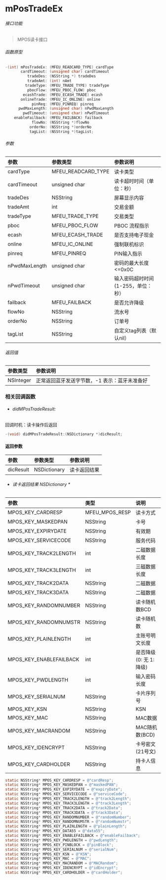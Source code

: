 # mPosTradeEx

###### 接口功能
> MPOS读卡接口

###### 函数原型

```objective-c
-(int) mPosTradeEx: (MFEU_READCARD_TYPE) cardType
       cardTimeout: (unsigned char) cardTimeout
          tradeDes: (NSString *) tradeDes
          tradeAmt: (int) nAmt
         tradeType: (MFEU_TRADE_TYPE) tradeType
          pbocFlow: (MFEU_PBOC_FLOW) pboc
        ecashTrade: (MFEU_ECASH_TRADE) ecash
       onlineTrade: (MFEU_IC_ONLINE) online
            pinReq: (MFEU_PINREQ) pinreq
      pwdMaxLength: (unsigned char) nPwdMaxLength
        pwdTimeout: (unsigned char) nPwdTimeout
    enableFailback: (MFEU_FAILBACK) failback
            flowNo: (NSString *)flowNo
           orderNo: (NSString *)orderNo
           tagList: (NSString *)tagList;
```

###### 参数
| 参数 | 参数类型 | 参数说明 |
| :-------- | :--------| :------ |
| cardType| MFEU_READCARD_TYPE | 读卡类型 |
| cardTimeout| unsigned char | 读卡超时时间（单位：秒） |
| tradeDes| NSString | 屏幕显示内容 |
| tradeAmt| int | 交易金额 |
| tradeType| MFEU_TRADE_TYPE | 交易类型 |
| pboc| MFEU_PBOC_FLOW | PBOC 流程指示 |
| ecash| MFEU_ECASH_TRADE | 是否支持电子现金 |
| online| MFEU_IC_ONLINE | 强制联机标识 |
| pinreq| MFEU_PINREQ | PIN输入指示 |
| nPwdMaxLength| unsigned char | 密码的最大长度 <=0x0C |
| nPwdTimeout| unsigned char | 输入密码超时时间(1-255，单位：秒） |
| failback| MFEU_FAILBACK | 是否允许降级 |
| flowNo| NSString | 流水号 |
| orderNo| NSString | 订单号 |
| tagList| NSString | 自定义tag列表（默认nil） |

###### 返回值
| 参数类型 | 参数说明 |
| :--------| :------ |
| NSInteger | 正常返回蓝牙发送字节数，-1 表示：蓝牙未准备好 |

### 相关回调函数
- ###### didMPosTradeResult:
回调时机：读卡操作后返回
```objective-c
-(void) didMPosTradeResult:(NSDictionary *)dicResult;
```

#### 返回参数
| 参数 | 参数类型 | 参数说明 |
| :-------- | :--------| :------ |
| dicResult| NSDictionary | 读卡返回结果 |

- ###### 读卡返回结果 NSDictionary *

| 参数 | 类型 | 说明 |
| :-------- | :--------| :------ |
| MPOS_KEY_CARDRESP | MFEU_MPOS_RESP | 读卡方式 |
| MPOS_KEY_MASKEDPAN | NSString | 卡号 |
| MPOS_KEY_EXPIRYDATE | NSString | 有效期 |
| MPOS_KEY_SERVICECODE | NSString | 服务代码 |
| MPOS_KEY_TRACK2LENGTH | int | 二磁数据长度 |
| MPOS_KEY_TRACK3LENGTH | int | 三磁数据长度 |
| MPOS_KEY_TRACK2DATA | NSString | 二磁数据 |
| MPOS_KEY_TRACK3DATA | NSString | 二磁数据 |
| MPOS_KEY_RANDOMNUMBER | NSString | 读卡随机数BCD |
| MPOS_KEY_RANDOMNUMSTR | NSString | 读卡随机数 |
| MPOS_KEY_PLAINLENGTH | int | 主账号明文长度 |
| MPOS_KEY_ENABLEFAILBACK | int | 是否降级(0: 无 1: 降级) |
| MPOS_KEY_PWDLENGTH | int | 输入密码长度 |
| MPOS_KEY_SERIALNUM | NSString | 卡片序列号 |
| MPOS_KEY_KSN | NSString | KSN |
| MPOS_KEY_MAC | NSString | MAC数据 |
| MPOS_KEY_MACRANDOM | NSString | MAC随机数(BCD) |
| MPOS_KEY_IDENCRYPT | NSString | 卡号密文(21号文) |
| MPOS_KEY_CARDHOLDER | NSString | 持卡人信息 |


```objective-c
static NSString* MPOS_KEY_CARDRESP = @"cardResp";
static NSString* MPOS_KEY_MASKEDPAN = @"maskedPAN";
static NSString* MPOS_KEY_EXPIRYDATE = @"expiryDate";
static NSString* MPOS_KEY_SERVICECODE = @"serviceCode";
static NSString* MPOS_KEY_TRACK2LENGTH = @"track2Length";
static NSString* MPOS_KEY_TRACK3LENGTH = @"track3Length";
static NSString* MPOS_KEY_TRACK2DATA = @"track2Data";
static NSString* MPOS_KEY_TRACK3DATA = @"track3Data";
static NSString* MPOS_KEY_RANDOMNUMBER = @"randomNumber";
static NSString* MPOS_KEY_RANDOMNUMSTR = @"randomNumstr";
static NSString* MPOS_KEY_PLAINLENGTH = @"plainLength";
static NSString* MPOS_KEY_DATA55 = @"data55";
static NSString* MPOS_KEY_ENABLEFAILBACK = @"enableFailback";
static NSString* MPOS_KEY_PWDLENGTH = @"pwdLength";
static NSString* MPOS_KEY_PINBLOCK = @"pinBlock";
static NSString* MPOS_KEY_SERIALNUM = @"serialNum";
static NSString* MPOS_KEY_KSN = @"KSN";
static NSString* MPOS_KEY_MAC = @"MAC";
static NSString* MPOS_KEY_MACRANDOM = @"MACRandom";
static NSString* MPOS_KEY_IDENCRYPT = @"idEncrypt";
static NSString* MPOS_KEY_CARDHOLDER = @"cardHolder";
```
